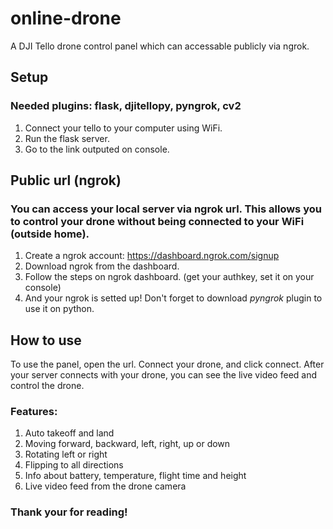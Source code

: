 # online-drone
A DJI Tello drone control panel which can accessable publicly via ngrok.
## Setup
### Needed plugins: flask, djitellopy, pyngrok, cv2
1. Connect your tello to your computer using WiFi.
2. Run the flask server.
3. Go to the link outputed on console.

## Public url (ngrok)
### You can access your local server via ngrok url. This allows you to control your drone without being connected to your WiFi (outside home).

1. Create a ngrok account: https://dashboard.ngrok.com/signup
2. Download ngrok from the dashboard.
3. Follow the steps on ngrok dashboard. (get your authkey, set it on your console)
4. And your ngrok is setted up! Don't forget to download *pyngrok* plugin to use it on python.

## How to use
To use the panel, open the url. Connect your drone, and click connect. After your server connects with your drone, you can see the live video feed and control the drone.

### Features:
1. Auto takeoff and land
2. Moving forward, backward, left, right, up or down
3. Rotating left or right
4. Flipping to all directions
5. Info about battery, temperature, flight time and height
6. Live video feed from the drone camera

### Thank your for reading!
